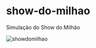 # show-do-milhao
Simulação do Show do Milhão

![showdomilhao](https://user-images.githubusercontent.com/66186549/86540665-603ece00-bedd-11ea-9606-9909f84696d5.gif)
